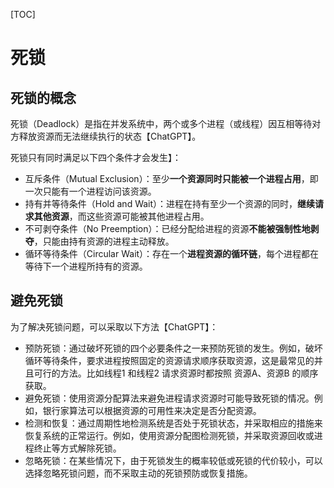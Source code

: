 
[TOC]
# 死锁

## 死锁的概念

死锁（Deadlock）是指在并发系统中，两个或多个进程（或线程）因互相等待对方释放资源而无法继续执行的状态【ChatGPT】。

死锁只有同时满足以下四个条件才会发生】：

- 互斥条件（Mutual Exclusion）：至少**一个资源同时只能被一个进程占用**，即一次只能有一个进程访问该资源。
- 持有并等待条件（Hold and Wait）：进程在持有至少一个资源的同时，**继续请求其他资源**，而这些资源可能被其他进程占用。
- 不可剥夺条件（No Preemption）：已经分配给进程的资源**不能被强制性地剥夺**，只能由持有资源的进程主动释放。
- 循环等待条件（Circular Wait）：存在一个**进程资源的循环链**，每个进程都在等待下一个进程所持有的资源。
## 避免死锁

为了解决死锁问题，可以采取以下方法【ChatGPT】：

- 预防死锁：通过破坏死锁的四个必要条件之一来预防死锁的发生。例如，破坏循环等待条件，要求进程按照固定的资源请求顺序获取资源，这是最常见的并且可行的方法。比如线程1 和线程2 请求资源时都按照 资源A、资源B 的顺序获取。
- 避免死锁：使用资源分配算法来避免进程请求资源时可能导致死锁的情况。例如，银行家算法可以根据资源的可用性来决定是否分配资源。
- 检测和恢复：通过周期性地检测系统是否处于死锁状态，并采取相应的措施来恢复系统的正常运行。例如，使用资源分配图检测死锁，并采取资源回收或进程终止等方式解除死锁。
- 忽略死锁：在某些情况下，由于死锁发生的概率较低或死锁的代价较小，可以选择忽略死锁问题，而不采取主动的死锁预防或恢复措施。
